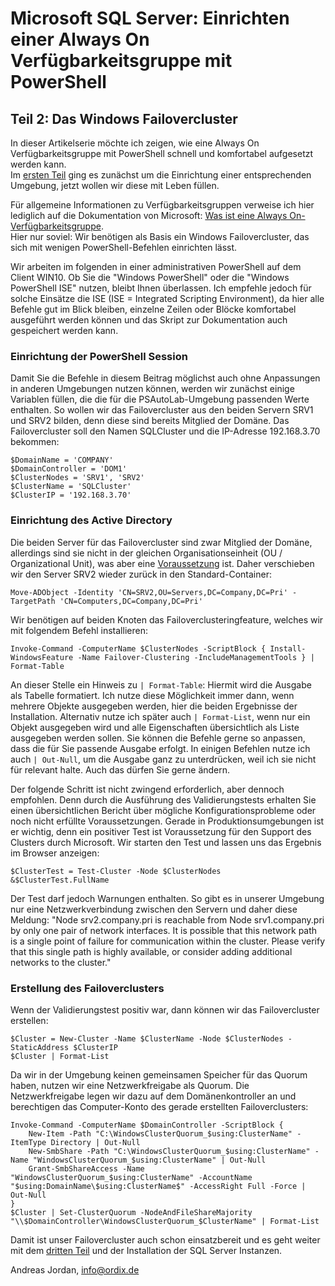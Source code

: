 # Microsoft SQL Server: Einrichten einer Always On Verfügbarkeitsgruppe mit PowerShell

## Teil 2: Das Windows Failovercluster

In dieser Artikelserie möchte ich zeigen, wie eine Always On Verfügbarkeitsgruppe mit PowerShell schnell und komfortabel aufgesetzt werden kann.  
Im [ersten Teil](LINK) ging es zunächst um die Einrichtung einer entsprechenden Umgebung, jetzt wollen wir diese mit Leben füllen.

Für allgemeine Informationen zu Verfügbarkeitsgruppen verweise ich hier lediglich auf die Dokumentation von Microsoft: [Was ist eine Always On-Verfügbarkeitsgruppe](https://docs.microsoft.com/de-de/sql/database-engine/availability-groups/windows/overview-of-always-on-availability-groups-sql-server).  
Hier nur soviel: Wir benötigen als Basis ein Windows Failovercluster, das sich mit wenigen PowerShell-Befehlen einrichten lässt.

Wir arbeiten im folgenden in einer administrativen PowerShell auf dem Client WIN10. Ob Sie die "Windows PowerShell" oder die "Windows PowerShell ISE" nutzen, bleibt Ihnen überlassen. Ich empfehle jedoch für solche Einsätze die ISE (ISE = Integrated Scripting Environment), da hier alle Befehle gut im Blick bleiben, einzelne Zeilen oder Blöcke komfortabel ausgeführt werden können und das Skript zur Dokumentation auch gespeichert werden kann.  


### Einrichtung der PowerShell Session

Damit Sie die Befehle in diesem Beitrag möglichst auch ohne Anpassungen in anderen Umgebungen nutzen können, werden wir zunächst einige Variablen füllen, die die für die PSAutoLab-Umgebung passenden Werte enthalten. So wollen wir das Failovercluster aus den beiden Servern SRV1 und SRV2 bilden, denn diese sind bereits Mitglied der Domäne. Das Failovercluster soll den Namen SQLCluster und die IP-Adresse 192.168.3.70 bekommen: 

	$DomainName = 'COMPANY'
	$DomainController = 'DOM1'
	$ClusterNodes = 'SRV1', 'SRV2'
	$ClusterName = 'SQLCluster'
	$ClusterIP = '192.168.3.70'


### Einrichtung des Active Directory

Die beiden Server für das Failovercluster sind zwar Mitglied der Domäne, allerdings sind sie nicht in der gleichen Organisationseinheit (OU / Organizational Unit), was aber eine [Voraussetzung](https://docs.microsoft.com/de-de/windows-server/failover-clustering/create-failover-cluster) ist. Daher verschieben wir den Server SRV2 wieder zurück in den Standard-Container:

	Move-ADObject -Identity 'CN=SRV2,OU=Servers,DC=Company,DC=Pri' -TargetPath 'CN=Computers,DC=Company,DC=Pri'

Wir benötigen auf beiden Knoten das Failoverclusteringfeature, welches wir mit folgendem Befehl installieren:

	Invoke-Command -ComputerName $ClusterNodes -ScriptBlock { Install-WindowsFeature -Name Failover-Clustering -IncludeManagementTools } | Format-Table

An dieser Stelle ein Hinweis zu `| Format-Table`: Hiermit wird die Ausgabe als Tabelle formatiert. Ich nutze diese Möglichkeit immer dann, wenn mehrere Objekte ausgegeben werden, hier die beiden Ergebnisse der Installation. Alternativ nutze ich später auch `| Format-List`, wenn nur ein Objekt ausgegeben wird und alle Eigenschaften übersichtlich als Liste ausgegeben werden sollen. Sie können die Befehle gerne so anpassen, dass die für Sie passende Ausgabe erfolgt. In einigen Befehlen nutze ich auch `| Out-Null`, um die Ausgabe ganz zu unterdrücken, weil ich sie nicht für relevant halte. Auch das dürfen Sie gerne ändern.

Der folgende Schritt ist nicht zwingend erforderlich, aber dennoch empfohlen. Denn durch die Ausführung des Validierungstests erhalten Sie einen übersichtlichen Bericht über mögliche Konfigurationsprobleme oder noch nicht erfüllte Voraussetzungen. Gerade in Produktionsumgebungen ist er wichtig, denn ein positiver Test ist Voraussetzung für den Support des Clusters durch Microsoft. Wir starten den Test und lassen uns das Ergebnis im Browser anzeigen:

	$ClusterTest = Test-Cluster -Node $ClusterNodes
	&$ClusterTest.FullName

Der Test darf jedoch Warnungen enthalten. So gibt es in unserer Umgebung nur eine Netzwerkverbindung zwischen den Servern und daher diese Meldung: "Node srv2.company.pri is reachable from Node srv1.company.pri by only one pair of network interfaces. It is possible that this network path is a single point of failure for communication within the cluster. Please verify that this single path is highly available, or consider adding additional networks to the cluster."


### Erstellung des Failoverclusters

Wenn der Validierungstest positiv war, dann können wir das Failovercluster erstellen:

	$Cluster = New-Cluster -Name $ClusterName -Node $ClusterNodes -StaticAddress $ClusterIP
	$Cluster | Format-List

Da wir in der Umgebung keinen gemeinsamen Speicher für das Quorum haben, nutzen wir eine Netzwerkfreigabe als Quorum. Die Netzwerkfreigabe legen wir dazu auf dem Domänenkontroller an und berechtigen das Computer-Konto des gerade erstellten Failoverclusters:

	Invoke-Command -ComputerName $DomainController -ScriptBlock { 
    	New-Item -Path "C:\WindowsClusterQuorum_$using:ClusterName" -ItemType Directory | Out-Null
    	New-SmbShare -Path "C:\WindowsClusterQuorum_$using:ClusterName" -Name "WindowsClusterQuorum_$using:ClusterName" | Out-Null
    	Grant-SmbShareAccess -Name "WindowsClusterQuorum_$using:ClusterName" -AccountName "$using:DomainName\$using:ClusterName$" -AccessRight Full -Force | Out-Null
	}
	$Cluster | Set-ClusterQuorum -NodeAndFileShareMajority "\\$DomainController\WindowsClusterQuorum_$ClusterName" | Format-List

Damit ist unser Failovercluster auch schon einsatzbereit und es geht weiter mit dem [dritten Teil](LINK) und der Installation der SQL Server Instanzen.

Andreas Jordan, info@ordix.de

